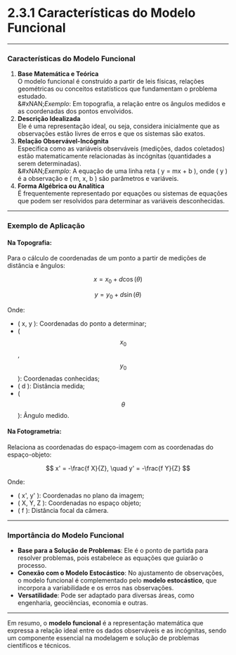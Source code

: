 # 2.3.1 Características do Modelo Funcional



***

### **Características do Modelo Funcional**

1. **Base Matemática e Teórica**\
   O modelo funcional é construído a partir de leis físicas, relações geométricas ou conceitos estatísticos que fundamentam o problema estudado.\
   &#xNAN;_&#x45;xemplo_: Em topografia, a relação entre os ângulos medidos e as coordenadas dos pontos envolvidos.
2. **Descrição Idealizada**\
   Ele é uma representação ideal, ou seja, considera inicialmente que as observações estão livres de erros e que os sistemas são exatos.
3. **Relação Observável-Incógnita**\
   Especifica como as variáveis observáveis (medições, dados coletados) estão matematicamente relacionadas às incógnitas (quantidades a serem determinadas).\
   &#xNAN;_&#x45;xemplo_: A equação de uma linha reta ( y = mx + b ), onde ( y ) é a observação e ( m, x, b ) são parâmetros e variáveis.
4. **Forma Algébrica ou Analítica**\
   É frequentemente representado por equações ou sistemas de equações que podem ser resolvidos para determinar as variáveis desconhecidas.

***

### **Exemplo de Aplicação**

#### Na Topografia:

Para o cálculo de coordenadas de um ponto a partir de medições de distância e ângulos:

$$
x = x_0 + d \cos(\theta)
$$

$$
y = y_0 + d \sin(\theta)
$$

Onde:

* ( x, y ): Coordenadas do ponto a determinar;
* ($$x_0$$, $$y_0$$ ): Coordenadas conhecidas;
* ( d ): Distância medida;
* ( $$\theta$$ ): Ângulo medido.

#### Na Fotogrametria:

Relaciona as coordenadas do espaço-imagem com as coordenadas do espaço-objeto:

$$
x' = -\frac{f X}{Z}, \quad y' = -\frac{f Y}{Z}
$$

Onde:

* ( x', y' ): Coordenadas no plano da imagem;
* ( X, Y, Z ): Coordenadas no espaço objeto;
* ( f ): Distância focal da câmera.

***

### **Importância do Modelo Funcional**

* **Base para a Solução de Problemas**: Ele é o ponto de partida para resolver problemas, pois estabelece as equações que guiarão o processo.
* **Conexão com o Modelo Estocástico**: No ajustamento de observações, o modelo funcional é complementado pelo **modelo estocástico**, que incorpora a variabilidade e os erros nas observações.
* **Versatilidade**: Pode ser adaptado para diversas áreas, como engenharia, geociências, economia e outras.

***

Em resumo, o **modelo funcional** é a representação matemática que expressa a relação ideal entre os dados observáveis e as incógnitas, sendo um componente essencial na modelagem e solução de problemas científicos e técnicos.
